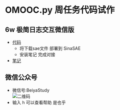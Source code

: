 # OMOOC.py 周任务代码试作

## 6w 极简日志交互微信版

- [代码](https://github.com/JeremiahZhang/OMOOC2py/tree/master/_src/om2py6w/6wex0/sae)
	- 将下载sae文件 部署到 SinaSAE 
	- 安装笔记 完成对接
- [笔记](https://jeremiahzhang.gitbooks.io/omooc2py/content/2nDev/week06_wechat.html)

## 微信公众号
- 微信号:BeiyaStudy  
![二维码](http://dn-jeremiahzhang.qbox.me/wechatbeiya.jpg)
- 输入 h 可以查看帮助 是也乎
